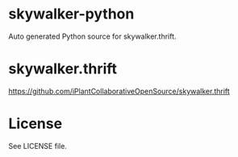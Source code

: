 skywalker-python
================
Auto generated Python source for skywalker.thrift.

# skywalker.thrift #
https://github.com/iPlantCollaborativeOpenSource/skywalker.thrift

# License
See LICENSE file.
